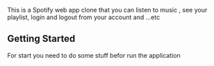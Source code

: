 This is a Spotify web app clone that you can listen to music , see your playlist, login and logout from your account and ...etc

## Getting Started
For start you need to do some stuff befor run the application

